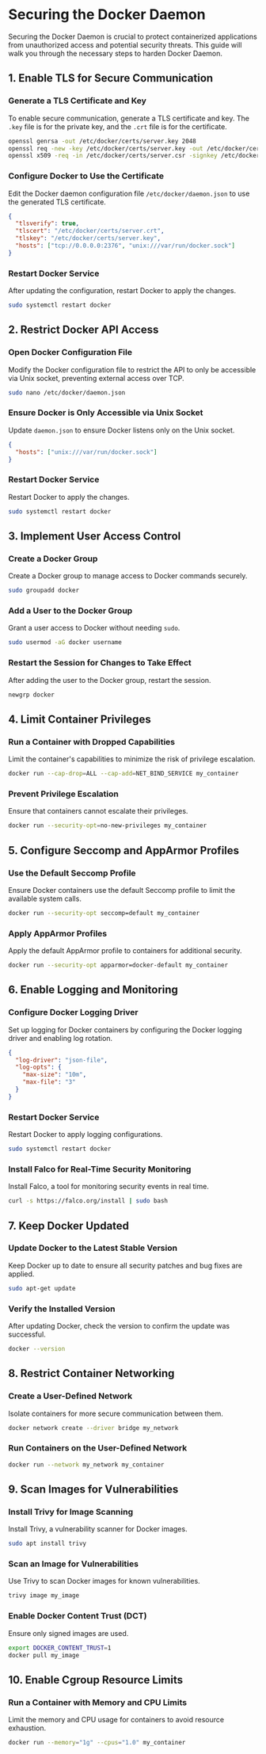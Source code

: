 # Securing the Docker Daemon

Securing the Docker Daemon is crucial to protect containerized applications from unauthorized access and potential security threats. This guide will walk you through the necessary steps to harden Docker Daemon.

## 1. Enable TLS for Secure Communication

### Generate a TLS Certificate and Key
To enable secure communication, generate a TLS certificate and key. The `.key` file is for the private key, and the `.crt` file is for the certificate.

```sh
openssl genrsa -out /etc/docker/certs/server.key 2048
openssl req -new -key /etc/docker/certs/server.key -out /etc/docker/certs/server.csr
openssl x509 -req -in /etc/docker/certs/server.csr -signkey /etc/docker/certs/server.key -out /etc/docker/certs/server.crt
```

### Configure Docker to Use the Certificate
Edit the Docker daemon configuration file `/etc/docker/daemon.json` to use the generated TLS certificate.

```json
{
  "tlsverify": true,
  "tlscert": "/etc/docker/certs/server.crt",
  "tlskey": "/etc/docker/certs/server.key",
  "hosts": ["tcp://0.0.0.0:2376", "unix:///var/run/docker.sock"]
}
```

### Restart Docker Service
After updating the configuration, restart Docker to apply the changes.

```sh
sudo systemctl restart docker
```

## 2. Restrict Docker API Access

### Open Docker Configuration File
Modify the Docker configuration file to restrict the API to only be accessible via Unix socket, preventing external access over TCP.

```sh
sudo nano /etc/docker/daemon.json
```

### Ensure Docker is Only Accessible via Unix Socket
Update `daemon.json` to ensure Docker listens only on the Unix socket.

```json
{
  "hosts": ["unix:///var/run/docker.sock"]
}
```

### Restart Docker Service
Restart Docker to apply the changes.

```sh
sudo systemctl restart docker
```

## 3. Implement User Access Control

### Create a Docker Group
Create a Docker group to manage access to Docker commands securely.

```sh
sudo groupadd docker
```

### Add a User to the Docker Group
Grant a user access to Docker without needing `sudo`.

```sh
sudo usermod -aG docker username
```

### Restart the Session for Changes to Take Effect
After adding the user to the Docker group, restart the session.

```sh
newgrp docker
```

## 4. Limit Container Privileges

### Run a Container with Dropped Capabilities
Limit the container's capabilities to minimize the risk of privilege escalation.

```sh
docker run --cap-drop=ALL --cap-add=NET_BIND_SERVICE my_container
```

### Prevent Privilege Escalation
Ensure that containers cannot escalate their privileges.

```sh
docker run --security-opt=no-new-privileges my_container
```

## 5. Configure Seccomp and AppArmor Profiles

### Use the Default Seccomp Profile
Ensure Docker containers use the default Seccomp profile to limit the available system calls.

```sh
docker run --security-opt seccomp=default my_container
```

### Apply AppArmor Profiles
Apply the default AppArmor profile to containers for additional security.

```sh
docker run --security-opt apparmor=docker-default my_container
```

## 6. Enable Logging and Monitoring

### Configure Docker Logging Driver
Set up logging for Docker containers by configuring the Docker logging driver and enabling log rotation.

```json
{
  "log-driver": "json-file",
  "log-opts": {
    "max-size": "10m",
    "max-file": "3"
  }
}
```

### Restart Docker Service
Restart Docker to apply logging configurations.

```sh
sudo systemctl restart docker
```

### Install Falco for Real-Time Security Monitoring
Install Falco, a tool for monitoring security events in real time.

```sh
curl -s https://falco.org/install | sudo bash
```

## 7. Keep Docker Updated

### Update Docker to the Latest Stable Version
Keep Docker up to date to ensure all security patches and bug fixes are applied.

```sh
sudo apt-get update
```

### Verify the Installed Version
After updating Docker, check the version to confirm the update was successful.

```sh
docker --version
```

## 8. Restrict Container Networking

### Create a User-Defined Network
Isolate containers for more secure communication between them.

```sh
docker network create --driver bridge my_network
```

### Run Containers on the User-Defined Network

```sh
docker run --network my_network my_container
```

## 9. Scan Images for Vulnerabilities

### Install Trivy for Image Scanning
Install Trivy, a vulnerability scanner for Docker images.

```sh
sudo apt install trivy
```

### Scan an Image for Vulnerabilities
Use Trivy to scan Docker images for known vulnerabilities.

```sh
trivy image my_image
```

### Enable Docker Content Trust (DCT)
Ensure only signed images are used.

```sh
export DOCKER_CONTENT_TRUST=1
docker pull my_image
```

## 10. Enable Cgroup Resource Limits

### Run a Container with Memory and CPU Limits
Limit the memory and CPU usage for containers to avoid resource exhaustion.

```sh
docker run --memory="1g" --cpus="1.0" my_container
```